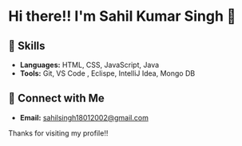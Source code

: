 # Hi there!! I'm Sahil Kumar Singh 👋

## 🌱 Skills  
   
- **Languages:**  HTML, CSS, JavaScript, Java   
- **Tools:** Git, VS Code , Eclispe, IntelliJ Idea, Mongo DB   
 
## 🔗 Connect with Me

- **Email:** sahilsingh18012002@gmail.com
 
Thanks for visiting my profile!! 
  
